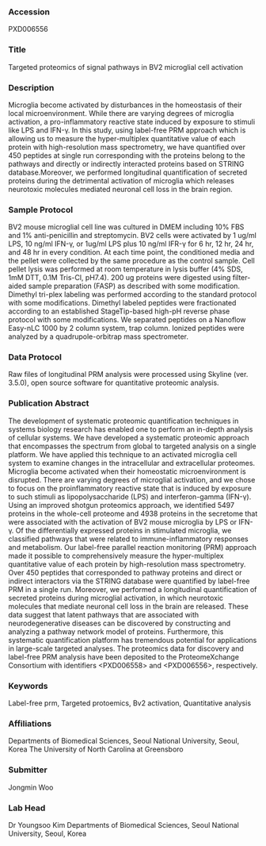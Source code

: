 ### Accession
PXD006556

### Title
Targeted proteomics of signal pathways in BV2 microglial cell activation

### Description
Microglia become activated by disturbances in the homeostasis of their local microenvironment. While there are varying degrees of microglia activation, a pro-inflammatory reactive state induced by exposure to stimuli like LPS and IFN-γ. In this study, using label-free PRM approach which is allowing us to measure the hyper-multiplex quantitative value of each protein with high-resolution mass spectrometry, we have quantified over 450 peptides at single run corresponding with the proteins belong to the pathways and directly or indirectly interacted proteins based on STRING database.Moreover, we performed longitudinal quantification of secreted proteins during the detrimental activation of microglia which releases neurotoxic molecules mediated neuronal cell loss in the brain region.

### Sample Protocol
BV2 mouse microglial cell line was cultured in DMEM including 10% FBS and 1% anti-penicillin and streptomycin. BV2 cells were activated by 1 ug/ml LPS, 10 ng/ml IFN-γ, or 1ug/ml LPS plus 10 ng/ml IFR-γ for 6 hr, 12 hr, 24 hr, and 48 hr in every condition. At each time point, the conditioned media and the pellet were collected by the same procedure as the control sample. Cell pellet lysis was performed at room temperature in lysis buffer (4% SDS, 1mM DTT, 0.1M Tris-Cl, pH7.4). 200 ug proteins were digested using filter-aided sample preparation (FASP) as described with some modification. Dimethyl tri-plex labeling was performed according to the standard protocol with some modifications. Dimethyl labeled peptides were fractionated according to an established StageTip-based high-pH reverse phase protocol with some modifications. We separated peptides on a Nanoflow Easy-nLC 1000 by 2 column system, trap column. Ionized peptides were analyzed by a quadrupole-orbitrap mass spectrometer.

### Data Protocol
Raw files of longitudinal PRM analysis were processed using Skyline (ver. 3.5.0), open source software for quantitative proteomic analysis.

### Publication Abstract
The development of systematic proteomic quantification techniques in systems biology research has enabled one to perform an in-depth analysis of cellular systems. We have developed a systematic proteomic approach that encompasses the spectrum from global to targeted analysis on a single platform. We have applied this technique to an activated microglia cell system to examine changes in the intracellular and extracellular proteomes. Microglia become activated when their homeostatic microenvironment is disrupted. There are varying degrees of microglial activation, and we chose to focus on the proinflammatory reactive state that is induced by exposure to such stimuli as lipopolysaccharide (LPS) and interferon-gamma (IFN-&#x3b3;). Using an improved shotgun proteomics approach, we identified 5497 proteins in the whole-cell proteome and 4938 proteins in the secretome that were associated with the activation of BV2 mouse microglia by LPS or IFN-&#x3b3;. Of the differentially expressed proteins in stimulated microglia, we classified pathways that were related to immune-inflammatory responses and metabolism. Our label-free parallel reaction monitoring (PRM) approach made it possible to comprehensively measure the hyper-multiplex quantitative value of each protein by high-resolution mass spectrometry. Over 450 peptides that corresponded to pathway proteins and direct or indirect interactors via the STRING database were quantified by label-free PRM in a single run. Moreover, we performed a longitudinal quantification of secreted proteins during microglial activation, in which neurotoxic molecules that mediate neuronal cell loss in the brain are released. These data suggest that latent pathways that are associated with neurodegenerative diseases can be discovered by constructing and analyzing a pathway network model of proteins. Furthermore, this systematic quantification platform has tremendous potential for applications in large-scale targeted analyses. The proteomics data for discovery and label-free PRM analysis have been deposited to the ProteomeXchange Consortium with identifiers &lt;PXD006558&gt; and &lt;PXD006556&gt;, respectively.

### Keywords
Label-free prm, Targeted protoemics, Bv2 activation, Quantitative analysis

### Affiliations
Departments of Biomedical Sciences, Seoul National University, Seoul, Korea
The University of North Carolina at Greensboro

### Submitter
Jongmin Woo

### Lab Head
Dr Youngsoo Kim
Departments of Biomedical Sciences, Seoul National University, Seoul, Korea


